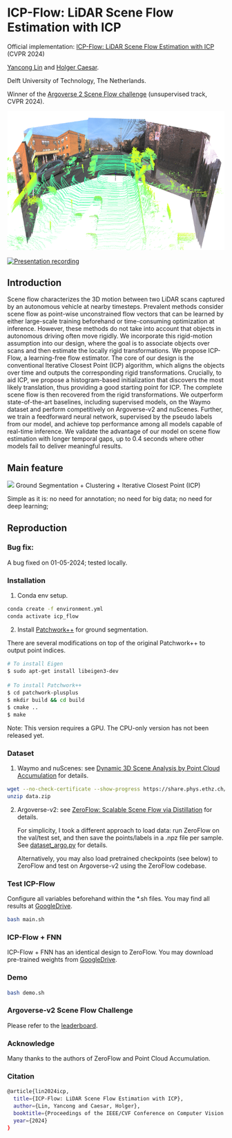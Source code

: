# ICP-Flow: LiDAR Scene Flow Estimation with ICP

Official implementation: [ICP-Flow: LiDAR Scene Flow Estimation with ICP](https://arxiv.org/abs/2402.17351) (CVPR 2024) 

[Yancong Lin](https://yanconglin.github.io/) and [Holger Caesar](https://sites.google.com/it-caesar.de/homepage/).

Delft University of Technology, The Netherlands.

Winner of the [Argoverse 2 Scene Flow challenge](https://www.argoverse.org/sceneflow) (unsupervised track, CVPR 2024).

<img src="figs/av2_multicam.png" width="600"> 

[![Presentation recording](https://img.youtube.com/vi/-VJcYi0aLOc/0.jpg)](https://www.youtube.com/watch?v=-VJcYi0aLOc)

## Introduction
Scene flow characterizes the 3D motion between two LiDAR scans captured by an autonomous vehicle at nearby timesteps. Prevalent methods consider scene flow as point-wise unconstrained flow vectors that can be learned by either large-scale training beforehand or time-consuming optimization at inference. However, these methods do not take into account that objects in autonomous driving often move rigidly. We incorporate this rigid-motion assumption into our design, where the goal is to associate objects over scans and then estimate the locally rigid transformations. We propose ICP-Flow, a learning-free flow estimator. The core of our design is the conventional Iterative Closest Point (ICP) algorithm, which aligns the objects over time and outputs the corresponding rigid transformations. Crucially, to aid ICP, we propose a histogram-based initialization that discovers the most likely translation, thus providing a good starting point for ICP. The complete scene flow is then recovered from the rigid transformations. We outperform state-of-the-art baselines, including supervised models, on the Waymo dataset and perform competitively on Argoverse-v2 and nuScenes. Further, we train a feedforward neural network, supervised by the pseudo labels from our model, and achieve top performance among all models capable of real-time inference. We validate the advantage of our model on scene flow estimation with longer temporal gaps, up to 0.4 seconds where other models fail to deliver meaningful results.

## Main feature

 <img src="figs/icp_flow.png" width="600"> 
 Ground Segmentation + Clustering + Iterative Closest Point (ICP)


Simple as it is: no need for annotation; no need for big data; no need for deep learning;

 
## Reproduction

### Bug fix:

A bug fixed on 01-05-2024; tested locally.

### Installation

1. Conda env setup.

```bash
conda create -f environment.yml
conda activate icp_flow
```
2. Install [Patchwork++](https://github.com/url-kaist/patchwork-plusplus) for ground segmentation.

There are several modifications on top of the original Patchwork++ to output point indices.

```bash
# To install Eigen
$ sudo apt-get install libeigen3-dev

# To install Patchwork++
$ cd patchwork-plusplus
$ mkdir build && cd build
$ cmake ..
$ make
```

Note: This version requires a GPU. The CPU-only version has not been released yet.

### Dataset

1. Waymo and nuScenes: see [Dynamic 3D Scene Analysis by Point Cloud Accumulation](https://github.com/prs-eth/PCAccumulation) for details.

```bash
wget --no-check-certificate --show-progress https://share.phys.ethz.ch/~gsg/PCAccumulation/data.zip
unzip data.zip
```

2. Argoverse-v2: see [ZeroFlow: Scalable Scene Flow via Distillation](https://github.com/kylevedder/zeroflow) for details.

   For simplicity, I took a different approach to load data: run ZeroFlow on the val/test set, and then save the points/labels in a .npz file per sample.
   See [dataset_argo.py](dataset_argo.py) for details.

   Alternatively, you may also load pretrained checkpoints (see below) to ZeroFlow and test on Argoverse-v2 using the ZeroFlow codebase. 
   

### Test ICP-Flow
Configure all variables beforehand within the *.sh files. You may find all results at [GoogleDrive](https://drive.google.com/drive/folders/1A-EG6kMBt-ONappN6Wt4bi9lzNLyHDgV?usp=sharing). 

```bash
bash main.sh
```

### ICP-Flow + FNN

ICP-Flow + FNN has an identical design to ZeroFlow. You may download pre-trained weights from [GoogleDrive](https://drive.google.com/drive/folders/1A-EG6kMBt-ONappN6Wt4bi9lzNLyHDgV?usp=sharing). 

### Demo

```Bash
bash demo.sh
```

### Argoverse-v2 Scene Flow Challenge

Please refer to the [leaderboard](https://eval.ai/web/challenges/challenge-page/2210/leaderboard).  

### Acknowledge

Many thanks to the authors of ZeroFlow and Point Cloud Accumulation.

### Citation
```bash
@article{lin2024icp,
  title={ICP-Flow: LiDAR Scene Flow Estimation with ICP},
  author={Lin, Yancong and Caesar, Holger},
  booktitle={Proceedings of the IEEE/CVF Conference on Computer Vision and Pattern Recognition (CVPR)},
  year={2024}
}
```
